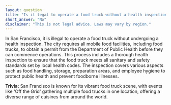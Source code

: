 ```yaml
---
layout: question
title: "Is it legal to operate a food truck without a health inspection in San Francisco?"
short_answer: "No"
disclaimer: "This is not legal advice. Laws may vary by region."
---
```


In San Francisco, it is illegal to operate a food truck without undergoing a health inspection. The city requires all mobile food facilities, including food trucks, to obtain a permit from the Department of Public Health before they can commence operations. This process includes a thorough health inspection to ensure that the food truck meets all sanitary and safety standards set by local health codes. The inspection covers various aspects such as food handling, storage, preparation areas, and employee hygiene to protect public health and prevent foodborne illnesses.

**Trivia:** San Francisco is known for its vibrant food truck scene, with events like 'Off the Grid' gathering multiple food trucks in one location, offering a diverse range of cuisines from around the world.
